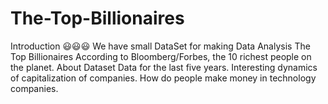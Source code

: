 # The-Top-Billionaires
Introduction 😃😃😃 We have small DataSet for making Data Analysis The Top Billionaires According to Bloomberg/Forbes, the 10 richest people on the planet. About Dataset Data for the last five years. Interesting dynamics of capitalization of companies. How do people make money in technology companies.
